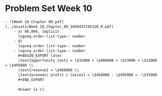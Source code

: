 # Problem Set Week 10
	- ![Week 10 Chapter 09.pdf](../assets/Week_10_Chapter_09_1699432195328_0.pdf)
		- a) 86,004, implicit
		  logseq.order-list-type:: number
		- d)
		  logseq.order-list-type:: number
		- logseq.order-list-type:: number
		  #+BEGIN_EXPORT latex
		  \text{opportunity cost} = \$32000 + \$408000 + \$23000 + \$32000 = \$495000 \\
		  \text{revenue} = \$460000 \\
		  \text{economic profit / losses} = \$460000 - \$495000 = -\$35000
		  #+END_EXPORT
		  
		  Answer is c).